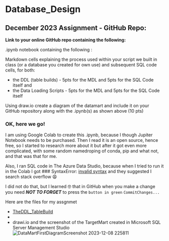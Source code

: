 # Database_Design

## December 2023 Assignment - GitHub Repo:
**Link to your online GitHub repo containing the following:**

.ipynb notebook containing the following :

Markdown cells explaining the process used within your script we built in class (or a database you created for own use) and subsequent SQL code cells, for both: 
-  the DDL (table builds) - 5pts for the MDL and 5pts for the SQL Code itself and
-  the Data Loading Scripts - 5pts for the MDL and 5pts for the SQL Code itself

Using draw.io create a diagram of the datamart and include it on your GitHub repository along with the .ipynb(s) as shown above (10 pts)

### OK, here we go!
I am using Google Colab to create this .ipynb, because I though Jupiter Notebook needs to be purchased. Then I read it is an open source, hence free, so I started to research more about it but after it got even more complicated, with some random namedroping of conda, pip and what not, and that was that for me.

Also, I ran SQL code in The Azure Data Studio, because when I tried to run it in the Colab I got ### SyntaxError: [invalid syntax](https://colab.research.google.com/drive/1rgjSfylCj5FiNVAIA0Aiag2XnTjwIe3C#scrollTo=DlyFgU63vBLm&line=14&uniqifier=1)
and they suggested I search stack overflow :weary:

I did not do that, but I learned :nerd_face: that in GitHub when you make a change you need **_NOT TO FORGET_** to press the `button in green`   <code style="green : name_color">CommitChanges...</code>

Here are the files for my assgnmet 
-  [TheDDL_TableBuild](Kaja'sDDL.iypnb)
-
- drawi.io 
and the screenshot of the TargetMart created in Microsoft SQL Server Management Studio
![DataMartFirstDiagramScreenshot 2023-12-08 225811](https://github.com/KajaMarinsek/Database_Design/assets/148265391/043257da-5db4-4add-bd42-7ae52a5d274b)
